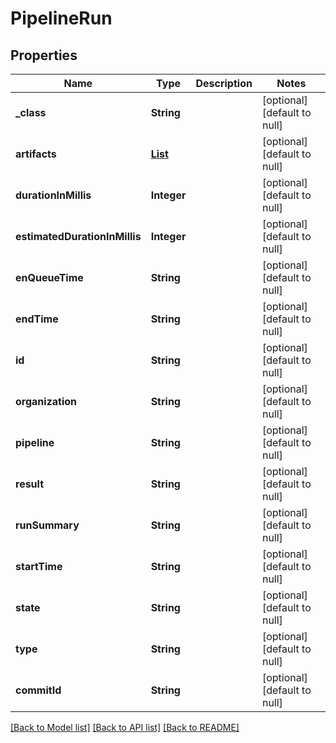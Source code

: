 # PipelineRun
## Properties

Name | Type | Description | Notes
------------ | ------------- | ------------- | -------------
**\_class** | **String** |  | [optional] [default to null]
**artifacts** | [**List**](PipelineRunartifacts.md) |  | [optional] [default to null]
**durationInMillis** | **Integer** |  | [optional] [default to null]
**estimatedDurationInMillis** | **Integer** |  | [optional] [default to null]
**enQueueTime** | **String** |  | [optional] [default to null]
**endTime** | **String** |  | [optional] [default to null]
**id** | **String** |  | [optional] [default to null]
**organization** | **String** |  | [optional] [default to null]
**pipeline** | **String** |  | [optional] [default to null]
**result** | **String** |  | [optional] [default to null]
**runSummary** | **String** |  | [optional] [default to null]
**startTime** | **String** |  | [optional] [default to null]
**state** | **String** |  | [optional] [default to null]
**type** | **String** |  | [optional] [default to null]
**commitId** | **String** |  | [optional] [default to null]

[[Back to Model list]](../README.md#documentation-for-models) [[Back to API list]](../README.md#documentation-for-api-endpoints) [[Back to README]](../README.md)

